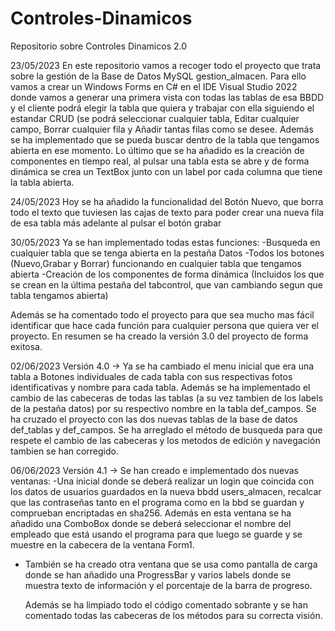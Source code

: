 # Controles-Dinamicos
Repositorio sobre Controles Dinamicos 2.0

23/05/2023
En este repositorio vamos a recoger todo el proyecto que trata sobre la gestión de la Base de Datos MySQL gestion_almacen.
Para ello vamos a crear un Windows Forms en C# en el IDE Visual Studio 2022 donde vamos a generar una primera vista con todas las tablas de esa BBDD y el cliente podrá
elegir la tabla que quiera y trabajar con ella siguiendo el estandar CRUD (se podrá seleccionar cualquier tabla, Editar cualquier campo, Borrar cualquier fila y Añadir
tantas filas como se desee.
Además se ha implementado que se pueda buscar dentro de la tabla que tengamos abierta en ese momento.
Lo último que se ha añadido es la creación de componentes en tiempo real, al pulsar una tabla esta se abre y de forma dinámica se crea un TextBox junto con un label por
cada columna que tiene la tabla abierta.

24/05/2023
Hoy se ha añadido la funcionalidad del Botón Nuevo, que borra todo el texto que tuviesen las cajas de texto para poder crear una nueva fila de esa tabla más adelante al 
pulsar el botón grabar


30/05/2023
Ya se han implementado todas estas funciones:
-Busqueda en cualquier tabla que se tenga abierta en la pestaña Datos
-Todos los botones (Nuevo,Grabar y Borrar) funcionando en cualquier tabla que tengamos abierta
-Creación de los componentes de forma dinámica (Incluidos los que se crean en la última pestaña del tabcontrol, que van cambiando segun que tabla tengamos abierta)

Además se ha comentado todo el proyecto para que sea mucho mas fácil identificar que hace cada función para cualquier persona que quiera ver el proyecto.
En resumen se ha creado la versión 3.0 del proyecto de forma exitosa.


02/06/2023
Versión 4.0 -> Ya se ha cambiado el menu inicial que era una tabla a Botones individuales de cada tabla con sus respectivas fotos identificativas y nombre para cada tabla.
Además se ha implementado el cambio de las cabeceras de todas las tablas (a su vez tambien de los labels de la pestaña datos) por su respectivo nombre en la tabla def_campos. Se ha cruzado el proyecto con las dos nuevas tablas de la base de datos def_tablas y def_campos.
Se ha arreglado el método de busqueda para que respete el cambio de las cabeceras y los metodos de edición y navegación tambien se han corregido.


06/06/2023
Versión 4.1 -> Se han creado e implementado dos nuevas ventanas:
  -Una inicial donde se deberá realizar un login que coincida con los datos de usuarios guardados en la nueva bbdd users_almacen,
    recalcar que las contraseñas tanto en el programa como en la bbd se guardan y comprueban encriptadas en sha256. Además en esta ventana se ha añadido una ComboBox
    donde se deberá seleccionar el nombre del empleado que está usando el programa para que luego se guarde y se muestre en la cabecera de la ventana Form1.
  - También se ha creado otra ventana que se usa como pantalla de carga donde se han añadido una ProgressBar y varios labels donde se muestra texto de información y
    el porcentaje de la barra de progreso.
    
    Además se ha limpiado todo el código comentado sobrante y se han comentado todas las cabeceras de los métodos para su correcta visión.

